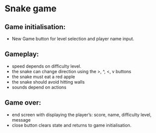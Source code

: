 # Snake game

## Game initialisation:

- New Game button for level selection and player name input.

## Gameplay:

- speed depends on difficulty level.
- the snake can change direction using the >, ^, <, v buttons
- the snake must eat a red apple
- the snake should avoid hitting walls
- sounds depend on actions

## Game over:

- end screen with displaying the player’s: score, name, difficulty level, message
- close button clears state and returns to game initialisation.
